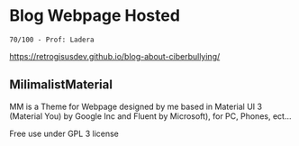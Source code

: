 # Blog Webpage Hosted

`70/100 - Prof: Ladera`

https://retrogisusdev.github.io/blog-about-ciberbullying/

## MilimalistMaterial

MM is a Theme for Webpage designed by me based in Material UI 3 (Material You) by Google Inc and Fluent by Microsoft), for PC, Phones, ect...

Free use under GPL 3 license
